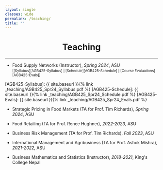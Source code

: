 ```yaml
---
layout: single
classes: wide
permalink: /teaching/
title: ""
---
```


# <center> Teaching </center>

---

* Food Supply Networks (Instructor), *Spring 2024*, ASU  
<small>[[Syllabus][AGB425-Syllabus] | [Schedule][AGB425-Schedule] | [Course Evaluations][AGB425-Evals]]</small>

[AGB425-Syllabus]: {{ site.baseurl }}{% link _teaching/AGB425_Spr24_Syllabus.pdf %}
[AGB425-Schedule]: {{ site.baseurl }}{% link _teaching/AGB425_Spr24_Schedule.pdf %}
[AGB425-Evals]: {{ site.baseurl }}{% link _teaching/AGB425_Spr24_Evals.pdf %}


* Strategic Pricing in Food Markets (TA for Prof. Tim Richards), *Spring 2024*, ASU
  
* Food Retailing (TA for Prof. Renee Hughner), *2022-2023*, ASU

* Business Risk Management (TA for Prof. Tim Richards), *Fall 2023*, ASU

* International Management and Agribusiness (TA for Prof. Ashok Mishra), *2021-2022*, ASU

* Business Mathematics and Statistics (Instructor), *2018-2021*, King's College Nepal
